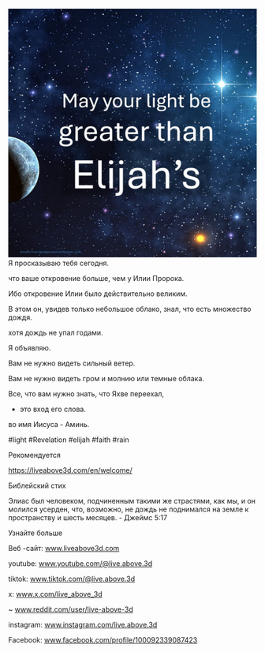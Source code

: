 ![Video cover image](../cover-square.jpeg)
Я просказываю тебя сегодня.

что ваше откровение больше, чем у Илии Пророка.

Ибо откровение Илии было действительно великим.

В этом он, увидев только небольшое облако, знал, что есть множество дождя.

хотя дождь не упал годами.

Я объявляю.

Вам не нужно видеть сильный ветер.

Вам не нужно видеть гром и молнию или темные облака.

Все, что вам нужно знать, что Яхве переехал,

- это вход его слова.

во имя Иисуса - Аминь.


#light #Revelation #elijah #faith #rain


Рекомендуется

https://liveabove3d.com/en/welcome/


Библейский стих

Элиас был человеком, подчиненным такими же страстями, как мы, и он молился усерден, что, возможно, не дождь не поднимался на земле к пространству и шесть месяцев. - Джеймс 5:17


Узнайте больше

Веб -сайт: www.liveabove3d.com

youtube: www.youtube.com/@live.above.3d

tiktok: www.tiktok.com/@live.above.3d

x: www.x.com/live_above_3d

~ www.reddit.com/user/live-above-3d

instagram: www.instagram.com/live.above.3d

Facebook: www.facebook.com/profile/100092339087423